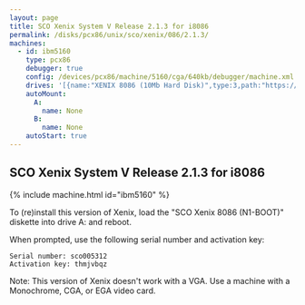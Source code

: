 ```yaml
---
layout: page
title: SCO Xenix System V Release 2.1.3 for i8086
permalink: /disks/pcx86/unix/sco/xenix/086/2.1.3/
machines:
  - id: ibm5160
    type: pcx86
    debugger: true
    config: /devices/pcx86/machine/5160/cga/640kb/debugger/machine.xml
    drives: '[{name:"XENIX 8086 (10Mb Hard Disk)",type:3,path:"https://jeffpar.github.io/pcjs-disks/pcx86/drives/10mb/XENIX086.json"}]'
    autoMount:
      A:
        name: None
      B:
        name: None
    autoStart: true
---
```


SCO Xenix System V Release 2.1.3 for i8086
------------------------------------------

{% include machine.html id="ibm5160" %}

To (re)install this version of Xenix, load the "SCO Xenix 8086 (N1-BOOT)" diskette into drive A: and reboot.

When prompted, use the following serial number and activation key:  

	Serial number: sco005312
	Activation key: thmjvbqz

Note: This version of Xenix doesn't work with a VGA.  Use a machine with a Monochrome, CGA, or EGA video card.
